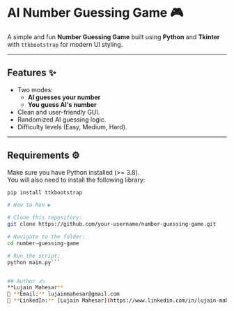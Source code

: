 # AI Number Guessing Game 🎮  

A simple and fun **Number Guessing Game** built using **Python** and **Tkinter** with `ttkbootstrap` for modern UI styling.  

---

## Features ✨
- Two modes:  
  - **AI guesses your number**  
  - **You guess AI's number**  
- Clean and user-friendly GUI.  
- Randomized AI guessing logic.  
- Difficulty levels (Easy, Medium, Hard).  

---

## Requirements ⚙️
Make sure you have Python installed (>= 3.8).  
You will also need to install the following library:  

```bash
pip install ttkbootstrap

# How to Run ▶️

# Clone this repository:
git clone https://github.com/your-username/number-guessing-game.git

# Navigate to the folder:
cd number-guessing-game

# Run the script:
python main.py```


## Author ✍️
**Lujain Mahesar**  
📧 **Email:** lujainmahesar@gmail.com  
💼 **LinkedIn:** [Lujain Mahesar](https://www.linkedin.com/in/lujain-mahesar)


